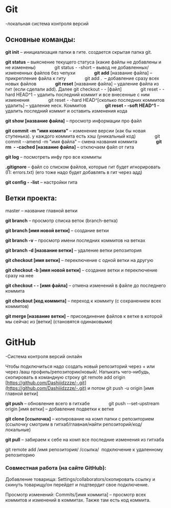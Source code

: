 # **Git**

-локальная система контроля версий
## Основные команды:

**git init** – инициализация папки в гите. создается скрытая папка git.

**git status** – выяснение текущего статуса (какие файлы не добавлены и не изменены)
              git status - -short – вывод не добавленных/измененных файлов без чепухи
              
**git add** [название файла] – прикрепление файла к гиту
              git add .  – добавление сразу всех новых файлов
              
**git reset** [название файла] – удаление файла из гит (если сделали add). Далее git checkout - - [файл]
              git reset - -hard HEAD^1 – удалить последний коммит и все внесенные с ним изменения
              git reset - -hard HEAD^[сколько последних коммитов удалить] – удаление неск. Коммитов
              
**git reset - -soft HEAD^1** – удалить последний коммит и оставить изменения кода

**git show [название файла]** – просмотр информации про файл

**git commit -m “имя комита”** – изменение версии (как бы новая ступенька). у каждого коммита есть хэш (уникальный код)
              git commit --amend -m "имя файла" – смена названия коммита
              
**git rm  - -cached [название файла]** – отключаем файл от гита

**git log** – посмотреть инфу про все коммиты

**.gitignore** – файл со списком файлов, которые гит будет игнорировать (П: errors.txt) (его тоже надо будет добавлять в гит через адд)

**git config - -list** – настройки гита

##  **Ветки проекта:**

master – название главной ветки

**git branch** – просмотр списка веток (branch-ветка)

**git branch [имя новой ветки]** – создание ветки

**git branch -v** – просмотр имени последних коммитов на ветках

**git branch -d [название ветки]** – удаление ветки репозитория

**git checkout [имя ветки]** – переключение с одной ветки на другую

**git checkout -b [имя новой ветки]** – создание ветки и переключение сразу на нее

**git checkout - - [имя файла]** – отмена изменений в файле до последнего коммита

**git checkout [код коммита]** – переход к коммиту (с сохранением всех коммитов)

**git merge [название ветки]** – присоединение файлов к ветке в которой мы сейчас из [ветки] (становятся одинаковыми)

# **GitHub**

-Система контроля версий онлайн

Чтобы подключиться надо создать новый репозиторий через + или через /ваш профиль/репозитории/новый/. Натыкать чего-нибудь, скопировать в командную строку git remote add origin [https://github.com/Dashiiidzzze/-.git](https://github.com/Dashiiidzzze/-.git) и потом git push -u origin [имя главной ветки]

**git push** – обновление всего в гитхабе
              git push --set-upstream origin [имя ветки] – добавление подветки к ветке

**git clone [ссылочка]** – копирование на комп папки с репозиторием (ссылочку смотрим в гитхаб/главная/найти репозиторий/код/локальные)

**git pull** – забираем к себе на комп все последние изменения из гитхаба

git remote add /имя репозитория/ /ссылка/  подключение к удаленному репозиторию

### **Совместная работа (на сайте** GitHub):

Добавление товарища: Settings/collaborators/скопировать ссылку и скинуть товарищу/он перейдет и подтвердит свое подключение.

Просмотр изменений: Commits/[имя коммита] – просмотр всех коммитов и изменений в коммитах. Также там есть код коммита.